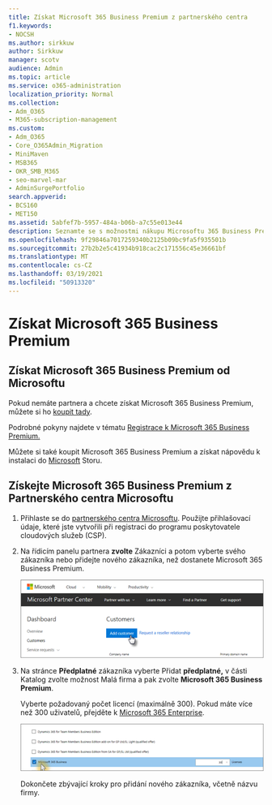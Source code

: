 ```yaml
---
title: Získat Microsoft 365 Business Premium z partnerského centra
f1.keywords:
- NOCSH
ms.author: sirkkuw
author: Sirkkuw
manager: scotv
audience: Admin
ms.topic: article
ms.service: o365-administration
localization_priority: Normal
ms.collection:
- Adm_O365
- M365-subscription-management
ms.custom:
- Adm_O365
- Core_O365Admin_Migration
- MiniMaven
- MSB365
- OKR_SMB_M365
- seo-marvel-mar
- AdminSurgePortfolio
search.appverid:
- BCS160
- MET150
ms.assetid: 5abfef7b-5957-484a-b06b-a7c55e013e44
description: Seznamte se s možnostmi nákupu Microsoftu 365 Business Premium a podrobnými pokyny k nákupu z Partnerského centra Microsoftu.
ms.openlocfilehash: 9f29846a7017259340b2125b09bc9fa5f935501b
ms.sourcegitcommit: 27b2b2e5c41934b918cac2c171556c45e36661bf
ms.translationtype: MT
ms.contentlocale: cs-CZ
ms.lasthandoff: 03/19/2021
ms.locfileid: "50913320"
---
```

# <a name="get-microsoft-365-business-premium"></a>Získat Microsoft 365 Business Premium

## <a name="get-microsoft-365-business-premium-from-microsoft"></a>Získat Microsoft 365 Business Premium od Microsoftu

Pokud nemáte partnera a chcete získat Microsoft 365 Business Premium, můžete si ho [koupit tady](https://www.microsoft.com/en-US/microsoft-365/business).

Podrobné pokyny najdete v tématu [Registrace k Microsoft 365 Business Premium.](sign-up.md)

Můžete si také koupit Microsoft 365 Business Premium a získat nápovědu k instalaci do [Microsoft](https://www.microsoft.com/en-us/store/locations/find-a-store?icid=en_US_Store_UH_FAS) Storu.
  
## <a name="get-microsoft-365-business-premium-from-microsoft-partner-center"></a>Získejte Microsoft 365 Business Premium z Partnerského centra Microsoftu

1. Přihlaste se do [partnerského centra Microsoftu](https://go.microsoft.com/fwlink/p/?linkid=849910). Použijte přihlašovací údaje, které jste vytvořili při registraci do programu poskytovatele cloudových služeb (CSP). 
    
2. Na řídicím panelu partnera **zvolte** Zákazníci a potom vyberte svého zákazníka nebo přidejte nového zákazníka, než dostanete Microsoft 365 Business Premium.
    
    ![V Partnerském centru Microsoftu přidejte zákazníka.](../media/ec807d07-bbd2-411f-8fe1-c644cf9a3882.png)
  
3. Na stránce **Předplatné** zákazníka vyberte Přidat **předplatné,** v části Katalog zvolte možnost Malá firma a pak zvolte **Microsoft 365 Business Premium**.
    
    Vyberte požadovaný počet licencí (maximálně 300). Pokud máte více než 300 uživatelů, přejděte k [Microsoft 365 Enterprise](../enterprise/index.yml). 
    
    ![Na stránce Nové předplatné zvolte malé firmy.](../media/52d99e89-2175-4974-84bb-dd626048541b.png)
  
    Dokončete zbývající kroky pro přidání nového zákazníka, včetně názvu firmy.

